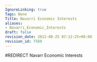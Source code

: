 ```yaml
---
IgnoreLinking: true
Tags: None
Title: Navarri Economic Interests
aliases:
- Navarri_Economic_Interests
draft: false
revision_date: 2012-08-25 07:12:25+00:00
revision_id: 7569
---
```


#REDIRECT Navarr Economic Interests